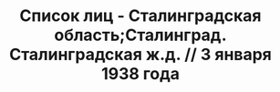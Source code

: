 ---
title: Список лиц - Сталинградская область;Сталинград. Сталинградская ж.д. // 3 января
  1938 года
description: РГАСПИ, ф.17, оп.171, дело 414, лист 77
images:
- /disk/pictures/v06/17-171-414-077.jpg
- /disk/pictures/v06/17-171-414-078.jpg
- /disk/pictures/v06/17-171-414-079.jpg
- /disk/pictures/v06/17-171-414-080.jpg
- /disk/pictures/v06/17-171-414-081.jpg
- /disk/pictures/v06/17-171-414-082.jpg
---